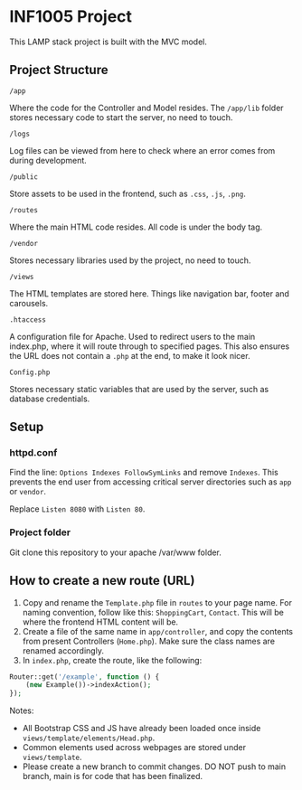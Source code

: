 # INF1005 Project

This LAMP stack project is built with the MVC model. 

## Project Structure

`/app`

Where the code for the Controller and Model resides. The `/app/lib` folder stores necessary code to start the server, no need to touch.

`/logs`

Log files can be viewed from here to check where an error comes from during development.

`/public`

Store assets to be used in the frontend, such as `.css`, `.js`, `.png`.

`/routes`

Where the main HTML code resides. All code is under the body tag.

`/vendor`

Stores necessary libraries used by the project, no need to touch.

`/views`

The HTML templates are stored here. Things like navigation bar, footer and carousels.

`.htaccess`

A configuration file for Apache. Used to redirect users to the main index.php, where it will route through to specified pages.
This also ensures the URL does not contain a `.php` at the end, to make it look nicer.

`Config.php`

Stores necessary static variables that are used by the server, such as database credentials.

## Setup

### httpd.conf 

Find the line: `Options Indexes FollowSymLinks` and remove `Indexes`.
This prevents the end user from accessing critical server directories such as `app` or `vendor`.

Replace `Listen 8080` with `Listen 80`.

### Project folder
Git clone this repository to your apache /var/www folder. 

## How to create a new route (URL)

1. Copy and rename the `Template.php` file in `routes` to your page name. For naming convention, follow like this: `ShoppingCart`, `Contact`. This will be where the frontend HTML content will be.
2. Create a file of the same name in `app/controller`, and copy the contents from present Controllers (`Home.php`). Make sure the class names are renamed accordingly.
3. In `index.php`, create the route, like the following:

```php
Router::get('/example', function () {
    (new Example())->indexAction();
});
```

Notes:
- All Bootstrap CSS and JS have already been loaded once inside `views/template/elements/Head.php`.
- Common elements used across webpages are stored under `views/template`.
- Please create a new branch to commit changes. DO NOT push to main branch, main is for code that has been finalized.
